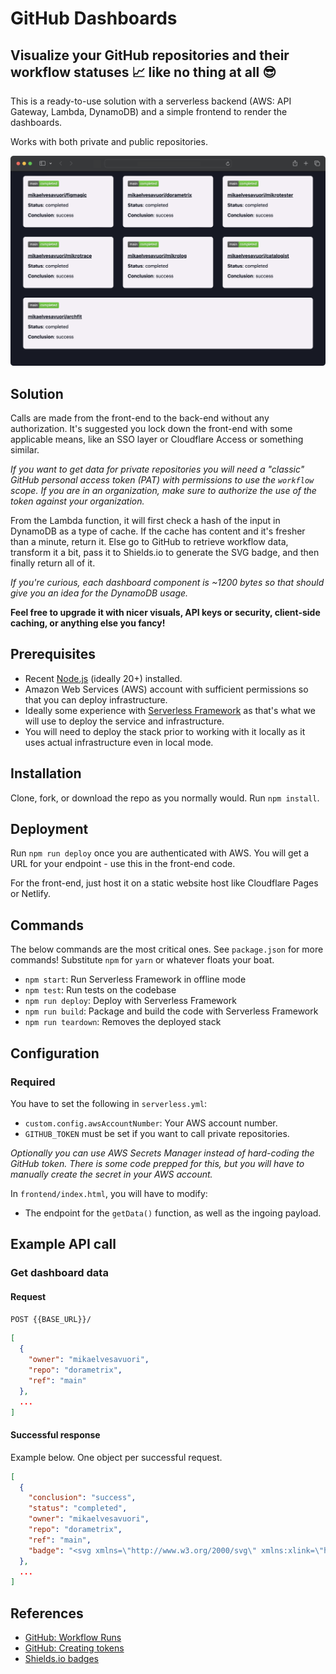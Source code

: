 # GitHub Dashboards

## Visualize your GitHub repositories and their workflow statuses 📈 like no thing at all 😎

This is a ready-to-use solution with a serverless backend (AWS: API Gateway, Lambda, DynamoDB) and a simple frontend to render the dashboards.

Works with both private and public repositories.

![Visualization](screen.png)

## Solution

Calls are made from the front-end to the back-end without any authorization. It's suggested you lock down the front-end with some applicable means, like an SSO layer or Cloudflare Access or something similar.

_If you want to get data for private repositories you will need a "classic" GitHub personal access token (PAT) with permissions to use the `workflow` scope. If you are in an organization, make sure to authorize the use of the token against your organization._

From the Lambda function, it will first check a hash of the input in DynamoDB as a type of cache. If the cache has content and it's fresher than a minute, return it. Else go to GitHub to retrieve workflow data, transform it a bit, pass it to Shields.io to generate the SVG badge, and then finally return all of it.

_If you're curious, each dashboard component is ~1200 bytes so that should give you an idea for the DynamoDB usage._

**Feel free to upgrade it with nicer visuals, API keys or security, client-side caching, or anything else you fancy!**

## Prerequisites

- Recent [Node.js](https://nodejs.org/en/) (ideally 20+) installed.
- Amazon Web Services (AWS) account with sufficient permissions so that you can deploy infrastructure.
- Ideally some experience with [Serverless Framework](https://www.serverless.com) as that's what we will use to deploy the service and infrastructure.
- You will need to deploy the stack prior to working with it locally as it uses actual infrastructure even in local mode.

## Installation

Clone, fork, or download the repo as you normally would. Run `npm install`.

## Deployment

Run `npm run deploy` once you are authenticated with AWS. You will get a URL for your endpoint - use this in the front-end code.

For the front-end, just host it on a static website host like Cloudflare Pages or Netlify.

## Commands

The below commands are the most critical ones. See `package.json` for more commands! Substitute `npm` for `yarn` or whatever floats your boat.

- `npm start`: Run Serverless Framework in offline mode
- `npm test`: Run tests on the codebase
- `npm run deploy`: Deploy with Serverless Framework
- `npm run build`: Package and build the code with Serverless Framework
- `npm run teardown`: Removes the deployed stack

## Configuration

### Required

You have to set the following in `serverless.yml`:

- `custom.config.awsAccountNumber`: Your AWS account number.
- `GITHUB_TOKEN` must be set if you want to call private repositories.

_Optionally you can use AWS Secrets Manager instead of hard-coding the GitHub token. There is some code prepped for this, but you will have to manually create the secret in your AWS account._

In `frontend/index.html`, you will have to modify:

- The endpoint for the `getData()` function, as well as the ingoing payload.

## Example API call

### Get dashboard data

#### Request

`POST {{BASE_URL}}/`

```json
[
  {
    "owner": "mikaelvesavuori",
    "repo": "dorametrix",
    "ref": "main"
  },
  ...
]
```

#### Successful response

Example below. One object per successful request.

```json
[
  {
    "conclusion": "success",
    "status": "completed",
    "owner": "mikaelvesavuori",
    "repo": "dorametrix",
    "ref": "main",
    "badge": "<svg xmlns=\"http://www.w3.org/2000/svg\" xmlns:xlink=\"http://www.w3.org/1999/xlink\" width=\"104\" height=\"20\" role=\"img\" aria-label=\"main: completed\"><title>main: completed</title><linearGradient id=\"s\" x2=\"0\" y2=\"100%\"><stop offset=\"0\" stop-color=\"#bbb\" stop-opacity=\".1\"/><stop offset=\"1\" stop-opacity=\".1\"/></linearGradient><clipPath id=\"r\"><rect width=\"104\" height=\"20\" rx=\"3\" fill=\"#fff\"/></clipPath><g clip-path=\"url(#r)\"><rect width=\"37\" height=\"20\" fill=\"#555\"/><rect x=\"37\" width=\"67\" height=\"20\" fill=\"#4c1\"/><rect width=\"104\" height=\"20\" fill=\"url(#s)\"/></g><g fill=\"#fff\" text-anchor=\"middle\" font-family=\"Verdana,Geneva,DejaVu Sans,sans-serif\" text-rendering=\"geometricPrecision\" font-size=\"110\"><text aria-hidden=\"true\" x=\"195\" y=\"150\" fill=\"#010101\" fill-opacity=\".3\" transform=\"scale(.1)\" textLength=\"270\">main</text><text x=\"195\" y=\"140\" transform=\"scale(.1)\" fill=\"#fff\" textLength=\"270\">main</text><text aria-hidden=\"true\" x=\"695\" y=\"150\" fill=\"#010101\" fill-opacity=\".3\" transform=\"scale(.1)\" textLength=\"570\">completed</text><text x=\"695\" y=\"140\" transform=\"scale(.1)\" fill=\"#fff\" textLength=\"570\">completed</text></g></svg>"
  },
  ...
]
```

## References

- [GitHub: Workflow Runs](https://docs.github.com/en/rest/actions/workflow-runs?apiVersion=2022-11-28)
- [GitHub: Creating tokens](https://docs.github.com/en/authentication/keeping-your-account-and-data-secure/managing-your-personal-access-tokens)
- [Shields.io badges](https://shields.io/badges)
